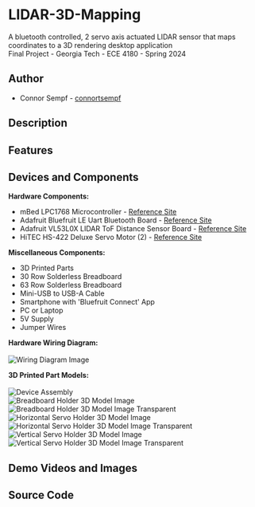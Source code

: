 # LIDAR-3D-Mapping
A bluetooth controlled, 2 servo axis actuated LIDAR sensor that maps coordinates to a 3D rendering desktop application<br>
Final Project - Georgia Tech - ECE 4180 - Spring 2024

## Author
- Connor Sempf - [connortsempf](https://github.com/connortsempf)

## Description


## Features


## Devices and Components
**Hardware Components:**
- mBed LPC1768 Microcontroller - [Reference Site](https://os.mbed.com/platforms/mbed-LPC1768/)
- Adafruit Bluefruit LE Uart Bluetooth Board - [Reference Site](https://os.mbed.com/users/4180_1/notebook/adafruit-bluefruit-le-uart-friend---bluetooth-low-/)
- Adafruit VL53L0X LIDAR ToF Distance Sensor Board - [Reference Site](https://os.mbed.com/users/4180_1/code/HelloWorld_VL53L0X_LPC1768/)
- HiTEC HS-422 Deluxe Servo Motor (2) - [Reference Site](https://os.mbed.com/users/4180_1/notebook/an-introduction-to-servos/)<br>

**Miscellaneous Components:**
- 3D Printed Parts
- 30 Row Solderless Breadboard
- 63 Row Solderless Breadboard
- Mini-USB to USB-A Cable
- Smartphone with 'Bluefruit Connect' App
- PC or Laptop
- 5V Supply
- Jumper Wires<br>

**Hardware Wiring Diagram:**<br><br>
![Wiring Diagram Image](Demo-Resources/Images/HardwareWiringDiagram.png)<br>

**3D Printed Part Models:**<br><br>
![Device Assembly](3D-Models/Images/DeviceAssembly.png)<br>
![Breadboard Holder 3D Model Image](3D-Models/Images/BreadboardHolder3DModelImage.png)<br>
![Breadboard Holder 3D Model Image Transparent](3D-Models/Images/BreadboardHolder3DModelImage_Transparent.png)<br>
![Horizontal Servo Holder 3D Model Image](3D-Models/Images/HorizontalServoHolder3DModelImage.png)<br>
![Horizontal Servo Holder 3D Model Image Transparent](3D-Models/Images/HorizontalServoHolder3DModelImage_Transparent.png)<br>
![Vertical Servo Holder 3D Model Image](3D-Models/Images/VerticalServoHolder3DModelImage.png)<br>
![Vertical Servo Holder 3D Model Image Transparent](3D-Models/Images/VerticalServoHolder3DModelImage_Transparent.png)<br>




## Demo Videos and Images


## Source Code
